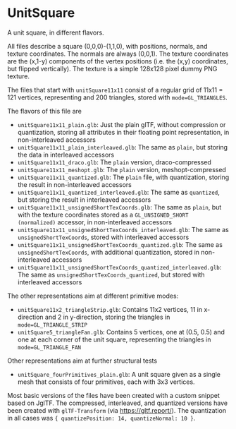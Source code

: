 # UnitSquare

A unit square, in different flavors.

All files describe a square (0,0,0)-(1,1,0), with positions, normals,
and texture coordinates. The normals are always (0,0,1). The texture
coordinates are the (x,1-y) components of the vertex positions (i.e.
the (x,y) coordinates, but flipped vertically). The texture is a
simple 128x128 pixel dummy PNG texture.

The files that start with `unitSquare11x11` consist of a regular grid
of 11x11 = 121 vertices, representing and 200 triangles, stored with
`mode=GL_TRIANGLES`.

The flavors of this file are

- `unitSquare11x11_plain.glb`: Just the plain glTF, without compression
  or quantization, storing all attributes in their floating point
  representation, in non-interleaved accessors
- `unitSquare11x11_plain_interleaved.glb`: The same as `plain`, but
  storing the data in interleaved accessors
- `unitSquare11x11_draco.glb`: The `plain` version, draco-compressed
- `unitSquare11x11_meshopt.glb`: The `plain` version, meshopt-compressed
- `unitSquare11x11_quantized.glb`: The `plain` file, with quantization, storing
  the result in non-interleaved accessors
- `unitSquare11x11_quantized_interleaved.glb`: The same as `quantized`, but storing
  the result in interleaved accessors
- `unitSquare11x11_unsignedShortTexCoords.glb`: The same as `plain`, but with the
  texture coordinates stored as a `GL_UNSIGNED_SHORT (normalized)` accessor,
  in non-interleaved accessors
- `unitSquare11x11_unsignedShortTexCoords_interleaved.glb`: The same as
  `unsignedShortTexCoords`, stored with interleaved accessors
- `unitSquare11x11_unsignedShortTexCoords_quantized.glb`: The same as
  `unsignedShortTexCoords`, with additional quantization, stored in
  non-interleaved accessors
- `unitSquare11x11_unsignedShortTexCoords_quantized_interleaved.glb`: The same as
  `unsignedShortTexCoords_quantized`, but stored with interleaved accessors

The other representations aim at different primitive modes:

- `unitSquare11x2_triangleStrip.glb`: Contains 11x2 vertices, 11 in x-direction
  and 2 in y-direction, storing the triangles in `mode=GL_TRIANGLE_STRIP`
- `unitSquare5_triangleFan.glb`: Contains 5 vertices, one at (0.5, 0.5) and
  one at each corner of the unit square, representing the triangles in
  `mode=GL_TRIANGLE_FAN`

Other representations aim at further structural tests

- `unitSquare_fourPrimitives_plain.glb`: A unit square given as a single mesh
  that consists of four primitives, each with 3x3 vertices.

Most basic versions of the files have been created with a custom snippet
based on JglTF. The compressed, interleaved, and quantized versions have
been created with `glTF-Transform` (via https://gltf.report/).
The quantization in all cases was `{ quantizePosition: 14, quantizeNormal: 10 }`.
